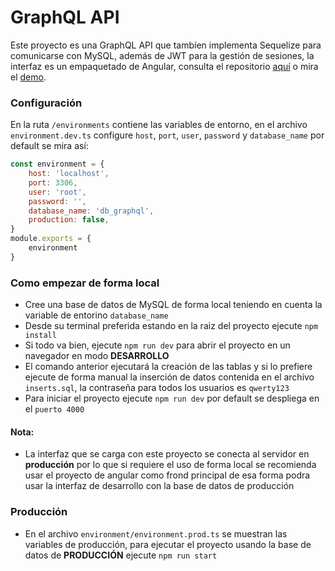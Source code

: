 # GraphQL API
Este proyecto es una GraphQL API que tambíen implementa Sequelize para comunicarse con MySQL, además de JWT para la gestión de sesiones, la interfaz es un empaquetado de Angular, consulta el repositorio [aquí](https://github.com/KernelWar/angular-graphql "aquí")  o mira el [demo](https://angular-graphql.vercel.app "demo").

### Configuración
En la ruta `/environments` contiene las variables de entorno, en el archivo `environment.dev.ts` configure `host`, `port`, `user`, `password` y `database_name` por default se mira así:
```javascript
const environment = {
    host: 'localhost',
    port: 3306,
    user: 'root',
    password: '',
    database_name: 'db_graphql',
    production: false,
}
module.exports = {
    environment
}
```

### Como empezar de forma local
- Cree una base de datos de MySQL de forma local teniendo en cuenta la variable de entorino `database_name`
- Desde su terminal preferida estando en la raiz del proyecto ejecute `npm install`
- Si todo va bien, ejecute `npm run dev` para abrir el proyecto en un navegador en modo **DESARROLLO**
- El comando anterior ejecutará la creación de las tablas y si lo prefiere ejecute de forma manual la inserción de datos contenida en el archivo `inserts.sql`, la contraseña para todos los usuarios es `qwerty123`
- Para iniciar el proyecto ejecute `npm run dev` por default se despliega en el `puerto 4000`
#### Nota: 
- La interfaz que se carga con este proyecto se conecta al servidor en **producción** por lo que si requiere el uso de forma local se recomienda usar el proyecto de angular como frond principal de esa forma podra usar la interfaz de desarrollo con la base de datos de producción

### Producción
- En el archivo `environment/environment.prod.ts` se muestran las variables de producción, para ejecutar el proyecto usando la base de datos de **PRODUCCIÓN** ejecute `npm run start`
